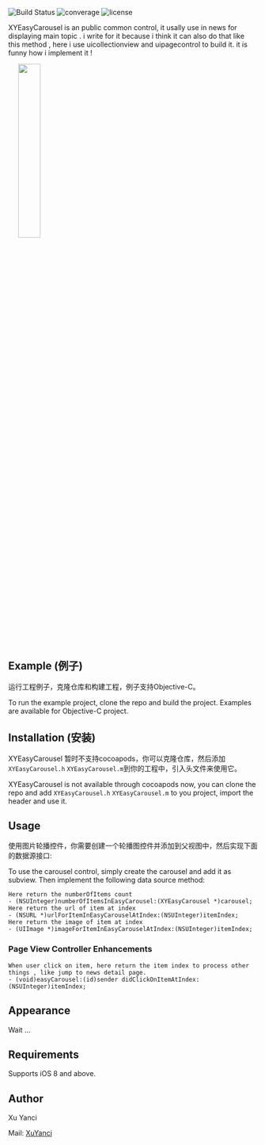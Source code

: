 ![Build Status](https://travis-ci.org/msaps/MSSTabbedPageViewController.svg?branch=develop)
![converage](	https://img.shields.io/coveralls/jekyll/jekyll.svg)
![license](https://img.shields.io/github/license/mashape/apistatus.svg)

XYEasyCarousel is an public common control, it usally use in news for displaying main topic . i write for it because i think it can also do that like this method , here i use uicollectionview and uipagecontrol to build it. it is funny how i implement it !


<div style="width:100%;">
<img src="https://github.com/XuYanci/XYEasyCarousel/blob/master/readme~resource/present.gif" align="center" height="30%" width="30%" style="margin-left:20px;">
</div>

<p><p>

## Example (例子)
运行工程例子，克隆仓库和构建工程，例子支持Objective-C。

To run the example project, clone the repo and build the project. Examples are available for Objective-C project.

<p><p>

## Installation (安装)

XYEasyCarousel 暂时不支持cocoapods，你可以克隆仓库，然后添加`XYEasyCarousel.h` `XYEasyCarousel.m`到你的工程中，引入头文件来使用它。

XYEasyCarousel is not available through cocoapods now, you can clone the repo and add `XYEasyCarousel.h` `XYEasyCarousel.m` to you project, import the header and use it.

<p><p>

## Usage

使用图片轮播控件，你需要创建一个轮播图控件并添加到父视图中，然后实现下面的数据源接口:

To use the carousel control, simply create the carousel and add it as subview. Then implement the following data source method:

```
Here return the numberOfItems count
- (NSUInteger)numberOfItemsInEasyCarousel:(XYEasyCarousel *)carousel;
Here return the url of item at index
- (NSURL *)urlForItemInEasyCarouselAtIndex:(NSUInteger)itemIndex;
Here return the image of item at index
- (UIImage *)imageForItemInEasyCarouselAtIndex:(NSUInteger)itemIndex;
```

<p><p>

### Page View Controller Enhancements
```
When user click on item, here return the item index to process other things , like jump to news detail page.
- (void)easyCarousel:(id)sender didClickOnItemAtIndex:(NSUInteger)itemIndex;
```

<p><p>

## Appearance

Wait ...

<p><p>

## Requirements
Supports iOS 8 and above.

<p><p>

## Author
Xu Yanci

Mail: [XuYanci](mailto:grandy.wind@gmail.com)

